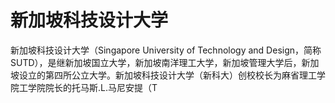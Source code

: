 # 新加坡科技设计大学

新加坡科技设计大学（Singapore University of Technology and Design，简称SUTD），是继新加坡国立大学，新加坡南洋理工大学，新加坡管理大学后，新加坡设立的第四所公立大学。新加坡科技设计大学（新科大）创校校长为麻省理工学院工学院院长的托马斯.L.马尼安提（T